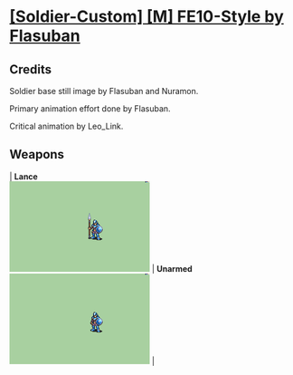 # [\[Soldier-Custom\] \[M\] FE10-Style by Flasuban](./)
## Credits

Soldier base still image by Flasuban and Nuramon.

Primary animation effort done by Flasuban.

Critical animation by Leo_Link.

## Weapons

| <b>Lance</b><br/><img alt="Lance animation" src="./2.%20Lance/Lance.gif"/> | <b>Unarmed</b><br/><img alt="Unarmed animation" src="./8.%20Unarmed/Unarmed.gif"/> |
